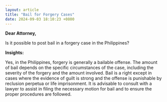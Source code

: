 ```yaml
---
layout: article
title: "Bail for Forgery Cases"
date: 2024-09-03 18:10:23 +0800
---
```


<p><strong>Dear Attorney,</strong></p><p>Is it possible to post bail in a forgery case in the Philippines?</p><p><strong>Insights:</strong></p><p>Yes, in the Philippines, forgery is generally a bailable offense. The amount of bail depends on the specific circumstances of the case, including the severity of the forgery and the amount involved. Bail is a right except in cases where the evidence of guilt is strong and the offense is punishable by reclusion perpetua or life imprisonment. It is advisable to consult with a lawyer to assist in filing the necessary motion for bail and to ensure the proper procedures are followed.</p>